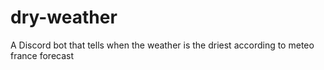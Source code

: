 # dry-weather
A Discord bot that tells when the weather is the driest according to meteo france forecast
